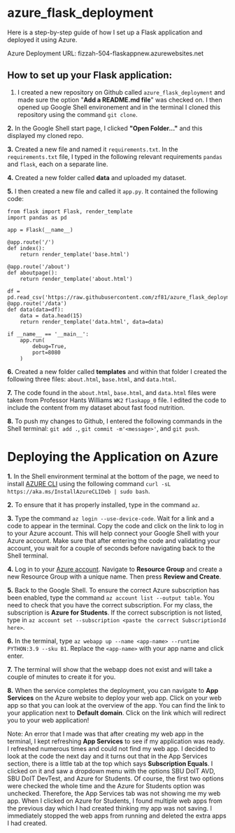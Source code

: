 # azure_flask_deployment

Here is a step-by-step guide of how I set up a Flask application and deployed it using Azure.

Azure Deployment URL: fizzah-504-flaskappnew.azurewebsites.net

## How to set up your Flask application:

1. I created a new repository on Github called ```azure_flask_deployment``` and made sure the option "**Add a README.md file**" was checked on. I then opened up Google Shell environement and in the terminal I cloned this repository using the command ```git clone```. 

**2.** In the Google Shell start page, I clicked **"Open Folder..."** and this displayed my cloned repo. 

**3.** Created a new file and named it ```requirements.txt```. In the ```requirements.txt``` file, I typed in the following relevant requirements ```pandas``` and ```flask```, each on a separate line. 

**4.** Created a new folder called **data** and uploaded my dataset. 

**5.** I then created a new file and called it ```app.py```. It contained the following code: 

```
from flask import Flask, render_template
import pandas as pd

app = Flask(__name__)

@app.route('/')
def index():
    return render_template('base.html')

@app.route('/about')
def aboutpage():
    return render_template('about.html')

df = pd.read_csv('https://raw.githubusercontent.com/zf81/azure_flask_deployment/main/data/FastFoodNutrition.csv')
@app.route('/data')
def data(data=df):
    data = data.head(15)
    return render_template('data.html', data=data)

if __name__ == '__main__':
    app.run(
        debug=True,
        port=8080
    )
```


**6.** Created a new folder called **templates** and within that folder I created the following three files: ```about.html```, ```base.html```, and ```data.html```.

**7.** The code found in the ```about.html```, ```base.html```, and ```data.html``` files were taken from Professor Hants Williams ```WK2``` ```flaskapp_0``` file. I edited the code to include the content from my dataset about fast food nutrition. 

**8.** To push my changes to Github, I entered the following commands in the Shell terminal: ```git add .```, ```git commit -m'<message>'```, and ```git push```. 


# Deploying the Application on Azure
**1.** In the Shell environment terminal at the bottom of the page, we need to install [AZURE CLI](https://learn.microsoft.com/en-us/cli/azure/install-azure-cli-linux?pivots=apt) using the following command ```curl -sL https://aka.ms/InstallAzureCLIDeb | sudo bash```. 

**2.** To ensure that it has properly installed, type in the command ```az```. 

**3.** Type the command ```az login --use-device-code```. Wait for a link and a code to appear in the terminal. Copy the code and click on the link to log in to your Azure account. This will help connect your Google Shell with your Azure account. Make sure that after entering the code and validating your account, you wait for a couple of seconds before navigating back to the Shell terminal.

**4.** Log in to your [Azure account](https://azure.microsoft.com/en-us/). Navigate to **Resource Group** and create a new Resource Group with a unique name. Then press **Review and Create**.

**5.** Back to the Google Shell. To ensure the correct Azure subscription has been enabled, type the command ```az account list --output table```. You need to check that you have the correct subscription. For my class, the subscription is **Azure for Students**. If the correct subscription is not listed, type in ```az account set --subscription <paste the correct SubscriptionId here>```.

**6.** In the terminal, type ```az webapp up --name <app-name> --runtime PYTHON:3.9 --sku B1```. Replace the ```<app-name>``` with your app name and click enter. 

**7.** The terminal will show that the webapp does not exist and will take a couple of minutes to create it for you. 

**8.** When the service completes the deployment, you can navigate to **App Services** on the Azure website to deploy your web app. Click on your web app so that you can look at the overview of the app. You can find the link to your application next to **Default domain**. Click on the link which will redirect you to your web application!

Note: An error that I made was that after creating my web app in the terminal, I kept refreshing **App Services** to see if my application was ready. I refreshed numerous times and could not find my web app. I decided to look at the code the next day and it turns out that in the App Services section, there is a little tab at the top which says **Subscription Equals**. I clicked on it and saw a dropdown menu with the options SBU DoIT AVD, SBU DoIT DevTest, and Azure for Students. Of course, the first two options were checked the whole time and the Azure for Students option was unchecked. Therefore, the App Services tab was not showing me my web app. When I clicked on Azure for Students, I found multiple web apps from the previous day which I had created thinking my app was not saving. I immediately stopped the web apps from running and deleted the extra apps I had created. 




